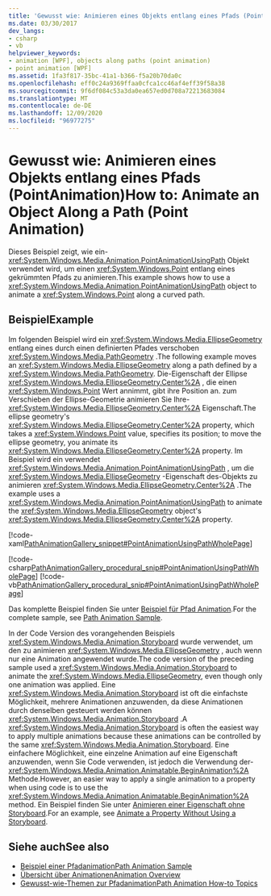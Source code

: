 ```yaml
---
title: 'Gewusst wie: Animieren eines Objekts entlang eines Pfads (PointAnimation)'
ms.date: 03/30/2017
dev_langs:
- csharp
- vb
helpviewer_keywords:
- animation [WPF], objects along paths (point animation)
- point animation [WPF]
ms.assetid: 1fa3f817-35bc-41a1-b366-f5a20b70da0c
ms.openlocfilehash: eff0c24a9369ffaa0cfca1cc46af4eff39f58a38
ms.sourcegitcommit: 9f6df084c53a3da0ea657ed0d708a72213683084
ms.translationtype: MT
ms.contentlocale: de-DE
ms.lasthandoff: 12/09/2020
ms.locfileid: "96977275"
---
```

# <a name="how-to-animate-an-object-along-a-path-point-animation"></a><span data-ttu-id="b6db5-102">Gewusst wie: Animieren eines Objekts entlang eines Pfads (PointAnimation)</span><span class="sxs-lookup"><span data-stu-id="b6db5-102">How to: Animate an Object Along a Path (Point Animation)</span></span>
<span data-ttu-id="b6db5-103">Dieses Beispiel zeigt, wie ein- <xref:System.Windows.Media.Animation.PointAnimationUsingPath> Objekt verwendet wird, um einen <xref:System.Windows.Point> entlang eines gekrümmten Pfads zu animieren.</span><span class="sxs-lookup"><span data-stu-id="b6db5-103">This example shows how to use a <xref:System.Windows.Media.Animation.PointAnimationUsingPath> object to animate a <xref:System.Windows.Point> along a curved path.</span></span>  
  
## <a name="example"></a><span data-ttu-id="b6db5-104">Beispiel</span><span class="sxs-lookup"><span data-stu-id="b6db5-104">Example</span></span>  
 <span data-ttu-id="b6db5-105">Im folgenden Beispiel wird ein <xref:System.Windows.Media.EllipseGeometry> entlang eines durch einen definierten Pfades verschoben <xref:System.Windows.Media.PathGeometry> .</span><span class="sxs-lookup"><span data-stu-id="b6db5-105">The following example moves an <xref:System.Windows.Media.EllipseGeometry> along a path defined by a <xref:System.Windows.Media.PathGeometry>.</span></span> <span data-ttu-id="b6db5-106">Die-Eigenschaft der Ellipse <xref:System.Windows.Media.EllipseGeometry.Center%2A> , die einen <xref:System.Windows.Point> Wert annimmt, gibt ihre Position an. zum Verschieben der Ellipse-Geometrie animieren Sie Ihre- <xref:System.Windows.Media.EllipseGeometry.Center%2A> Eigenschaft.</span><span class="sxs-lookup"><span data-stu-id="b6db5-106">The ellipse geometry's <xref:System.Windows.Media.EllipseGeometry.Center%2A> property, which takes a <xref:System.Windows.Point> value, specifies its position; to move the ellipse geometry, you animate its <xref:System.Windows.Media.EllipseGeometry.Center%2A> property.</span></span> <span data-ttu-id="b6db5-107">Im Beispiel wird ein verwendet <xref:System.Windows.Media.Animation.PointAnimationUsingPath> , um die <xref:System.Windows.Media.EllipseGeometry> -Eigenschaft des-Objekts zu animieren <xref:System.Windows.Media.EllipseGeometry.Center%2A> .</span><span class="sxs-lookup"><span data-stu-id="b6db5-107">The example uses a <xref:System.Windows.Media.Animation.PointAnimationUsingPath> to animate the <xref:System.Windows.Media.EllipseGeometry> object's <xref:System.Windows.Media.EllipseGeometry.Center%2A> property.</span></span>  
  
 [!code-xaml[PathAnimationGallery_snippet#PointAnimationUsingPathWholePage](~/samples/snippets/csharp/VS_Snippets_Wpf/PathAnimationGallery_snippet/CS/pointanimationusingpathexample.xaml#pointanimationusingpathwholepage)]  
  
 [!code-csharp[PathAnimationGallery_procedural_snip#PointAnimationUsingPathWholePage](~/samples/snippets/csharp/VS_Snippets_Wpf/PathAnimationGallery_procedural_snip/CSharp/PointAnimationUsingPathExample.cs#pointanimationusingpathwholepage)]
 [!code-vb[PathAnimationGallery_procedural_snip#PointAnimationUsingPathWholePage](~/samples/snippets/visualbasic/VS_Snippets_Wpf/PathAnimationGallery_procedural_snip/VisualBasic/PointAnimationUsingPathExample.vb#pointanimationusingpathwholepage)]  
  
 <span data-ttu-id="b6db5-108">Das komplette Beispiel finden Sie unter [Beispiel für Pfad Animation](https://github.com/Microsoft/WPF-Samples/tree/master/Animation/PathAnimations).</span><span class="sxs-lookup"><span data-stu-id="b6db5-108">For the complete sample, see [Path Animation Sample](https://github.com/Microsoft/WPF-Samples/tree/master/Animation/PathAnimations).</span></span>  
  
 <span data-ttu-id="b6db5-109">In der Code Version des vorangehenden Beispiels <xref:System.Windows.Media.Animation.Storyboard> wurde verwendet, um den zu animieren <xref:System.Windows.Media.EllipseGeometry> , auch wenn nur eine Animation angewendet wurde.</span><span class="sxs-lookup"><span data-stu-id="b6db5-109">The code version of the preceding sample used a <xref:System.Windows.Media.Animation.Storyboard> to animate the <xref:System.Windows.Media.EllipseGeometry>, even though only one animation was applied.</span></span> <span data-ttu-id="b6db5-110">Eine <xref:System.Windows.Media.Animation.Storyboard> ist oft die einfachste Möglichkeit, mehrere Animationen anzuwenden, da diese Animationen durch denselben gesteuert werden können <xref:System.Windows.Media.Animation.Storyboard> .</span><span class="sxs-lookup"><span data-stu-id="b6db5-110">A <xref:System.Windows.Media.Animation.Storyboard> is often the easiest way to apply multiple animations because these animations can be controlled by the same <xref:System.Windows.Media.Animation.Storyboard>.</span></span> <span data-ttu-id="b6db5-111">Eine einfachere Möglichkeit, eine einzelne Animation auf eine Eigenschaft anzuwenden, wenn Sie Code verwenden, ist jedoch die Verwendung der- <xref:System.Windows.Media.Animation.Animatable.BeginAnimation%2A> Methode.</span><span class="sxs-lookup"><span data-stu-id="b6db5-111">However, an easier way to apply a single animation to a property when using code is to use the <xref:System.Windows.Media.Animation.Animatable.BeginAnimation%2A> method.</span></span> <span data-ttu-id="b6db5-112">Ein Beispiel finden Sie unter [Animieren einer Eigenschaft ohne Storyboard](how-to-animate-a-property-without-using-a-storyboard.md).</span><span class="sxs-lookup"><span data-stu-id="b6db5-112">For an example, see [Animate a Property Without Using a Storyboard](how-to-animate-a-property-without-using-a-storyboard.md).</span></span>  
  
## <a name="see-also"></a><span data-ttu-id="b6db5-113">Siehe auch</span><span class="sxs-lookup"><span data-stu-id="b6db5-113">See also</span></span>

- [<span data-ttu-id="b6db5-114">Beispiel einer Pfadanimation</span><span class="sxs-lookup"><span data-stu-id="b6db5-114">Path Animation Sample</span></span>](https://github.com/Microsoft/WPF-Samples/tree/master/Animation/PathAnimations)
- [<span data-ttu-id="b6db5-115">Übersicht über Animationen</span><span class="sxs-lookup"><span data-stu-id="b6db5-115">Animation Overview</span></span>](animation-overview.md)
- [<span data-ttu-id="b6db5-116">Gewusst-wie-Themen zur Pfadanimation</span><span class="sxs-lookup"><span data-stu-id="b6db5-116">Path Animation How-to Topics</span></span>](path-animation-how-to-topics.md)
